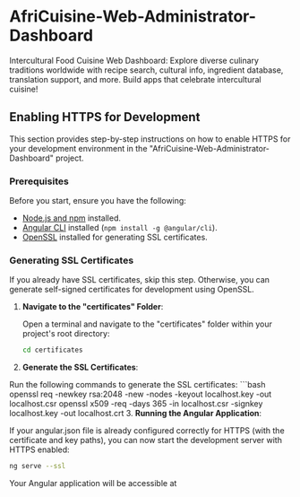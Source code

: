 
# AfriCuisine-Web-Administrator-Dashboard

Intercultural Food Cuisine Web Dashboard: Explore diverse culinary traditions worldwide with recipe search, cultural info, ingredient database, translation support, and more. Build apps that celebrate intercultural cuisine!

## Enabling HTTPS for Development

This section provides step-by-step instructions on how to enable HTTPS for your development environment in the "AfriCuisine-Web-Administrator-Dashboard" project.

### Prerequisites

Before you start, ensure you have the following:

- [Node.js and npm](https://nodejs.org/) installed.
- [Angular CLI](https://angular.io/cli) installed (`npm install -g @angular/cli`).
- [OpenSSL](https://www.openssl.org/) installed for generating SSL certificates.

### Generating SSL Certificates

If you already have SSL certificates, skip this step. Otherwise, you can generate self-signed certificates for development using OpenSSL.

1. **Navigate to the "certificates" Folder**:

   Open a terminal and navigate to the "certificates" folder within your project's root directory:

   ```bash
   cd certificates

2. **Generate the SSL Certificates**:

  Run the following commands to generate the SSL certificates:
    ```bash
    openssl req -newkey rsa:2048 -new -nodes -keyout localhost.key -out localhost.csr
    openssl x509 -req -days 365 -in localhost.csr -signkey localhost.key -out localhost.crt
3. **Running the Angular Application**:

   If your angular.json file is already configured correctly for HTTPS (with the certificate and key paths), you can now start the development server with HTTPS enabled:

   ```bash
   ng serve --ssl
   ```

   Your Angular application will be accessible at [](https://localhost:4200.)
